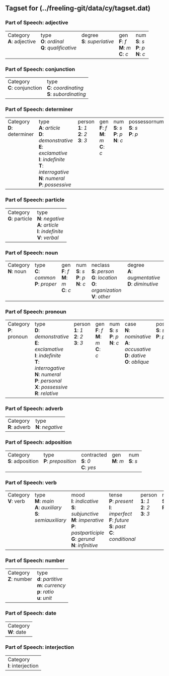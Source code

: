 ## Tagset for (../freeling-git/data/cy/tagset.dat)

<h3>Part of Speech: adjective</h3>
<table>
<tbody>
<tr>
<td valign="top">Category<br/><strong>A</strong>: adjective</td>
<td valign="top">type<br/>
<strong>O</strong>: <em>ordinal</em><br/>
<strong>Q</strong>: <em>qualificative</em><br/>
</td>
<td valign="top">degree<br/>
<strong>S</strong>: <em>superlative</em><br/>
</td>
<td valign="top">gen<br/>
<strong>F</strong>: <em>f</em><br/>
<strong>M</strong>: <em>m</em><br/>
<strong>C</strong>: <em>c</em><br/>
</td>
<td valign="top">num<br/>
<strong>S</strong>: <em>s</em><br/>
<strong>P</strong>: <em>p</em><br/>
<strong>N</strong>: <em>c</em><br/>
</td>
</tr>
</tbody>
</table>
<h3>Part of Speech: conjunction</h3>
<table>
<tbody>
<tr>
<td valign="top">Category<br/><strong>C</strong>: conjunction</td>
<td valign="top">type<br/>
<strong>C</strong>: <em>coordinating</em><br/>
<strong>S</strong>: <em>subordinating</em><br/>
</td>
</tr>
</tbody>
</table>
<h3>Part of Speech: determiner</h3>
<table>
<tbody>
<tr>
<td valign="top">Category<br/><strong>D</strong>: determiner</td>
<td valign="top">type<br/>
<strong>A</strong>: <em>article</em><br/>
<strong>D</strong>: <em>demonstrative</em><br/>
<strong>E</strong>: <em>exclamative</em><br/>
<strong>I</strong>: <em>indefinite</em><br/>
<strong>T</strong>: <em>interrogative</em><br/>
<strong>N</strong>: <em>numeral</em><br/>
<strong>P</strong>: <em>possessive</em><br/>
</td>
<td valign="top">person<br/>
<strong>1</strong>: <em>1</em><br/>
<strong>2</strong>: <em>2</em><br/>
<strong>3</strong>: <em>3</em><br/>
</td>
<td valign="top">gen<br/>
<strong>F</strong>: <em>f</em><br/>
<strong>M</strong>: <em>m</em><br/>
<strong>C</strong>: <em>c</em><br/>
</td>
<td valign="top">num<br/>
<strong>S</strong>: <em>s</em><br/>
<strong>P</strong>: <em>p</em><br/>
<strong>N</strong>: <em>c</em><br/>
</td>
<td valign="top">possessornum<br/>
<strong>S</strong>: <em>s</em><br/>
<strong>P</strong>: <em>p</em><br/>
</td>
</tr>
</tbody>
</table>
<h3>Part of Speech: particle</h3>
<table>
<tbody>
<tr>
<td valign="top">Category<br/><strong>G</strong>: particle</td>
<td valign="top">type<br/>
<strong>N</strong>: <em>negative</em><br/>
<strong>A</strong>: <em>article</em><br/>
<strong>I</strong>: <em>indefinite</em><br/>
<strong>V</strong>: <em>verbal</em><br/>
</td>
</tr>
</tbody>
</table>
<h3>Part of Speech: noun</h3>
<table>
<tbody>
<tr>
<td valign="top">Category<br/><strong>N</strong>: noun</td>
<td valign="top">type<br/>
<strong>C</strong>: <em>common</em><br/>
<strong>P</strong>: <em>proper</em><br/>
</td>
<td valign="top">gen<br/>
<strong>F</strong>: <em>f</em><br/>
<strong>M</strong>: <em>m</em><br/>
<strong>C</strong>: <em>c</em><br/>
</td>
<td valign="top">num<br/>
<strong>S</strong>: <em>s</em><br/>
<strong>P</strong>: <em>p</em><br/>
<strong>N</strong>: <em>c</em><br/>
</td>
<td valign="top">neclass<br/>
<strong>S</strong>: <em>person</em><br/>
<strong>G</strong>: <em>location</em><br/>
<strong>O</strong>: <em>organization</em><br/>
<strong>V</strong>: <em>other</em><br/>
</td>
<td valign="top">degree<br/>
<strong>A</strong>: <em>augmentative</em><br/>
<strong>D</strong>: <em>diminutive</em><br/>
</td>
</tr>
</tbody>
</table>
<h3>Part of Speech: pronoun</h3>
<table>
<tbody>
<tr>
<td valign="top">Category<br/><strong>P</strong>: pronoun</td>
<td valign="top">type<br/>
<strong>D</strong>: <em>demonstrative</em><br/>
<strong>E</strong>: <em>exclamative</em><br/>
<strong>I</strong>: <em>indefinite</em><br/>
<strong>T</strong>: <em>interrogative</em><br/>
<strong>N</strong>: <em>numeral</em><br/>
<strong>P</strong>: <em>personal</em><br/>
<strong>X</strong>: <em>possessive</em><br/>
<strong>R</strong>: <em>relative</em><br/>
</td>
<td valign="top">person<br/>
<strong>1</strong>: <em>1</em><br/>
<strong>2</strong>: <em>2</em><br/>
<strong>3</strong>: <em>3</em><br/>
</td>
<td valign="top">gen<br/>
<strong>F</strong>: <em>f</em><br/>
<strong>M</strong>: <em>m</em><br/>
<strong>C</strong>: <em>c</em><br/>
</td>
<td valign="top">num<br/>
<strong>S</strong>: <em>s</em><br/>
<strong>P</strong>: <em>p</em><br/>
<strong>N</strong>: <em>c</em><br/>
</td>
<td valign="top">case<br/>
<strong>N</strong>: <em>nominative</em><br/>
<strong>A</strong>: <em>accusative</em><br/>
<strong>D</strong>: <em>dative</em><br/>
<strong>O</strong>: <em>oblique</em><br/>
</td>
<td valign="top">possessornum<br/>
<strong>S</strong>: <em>s</em><br/>
<strong>P</strong>: <em>p</em><br/>
</td>
<td valign="top">polite<br/>
<strong>P</strong>: <em>yes</em><br/>
</td>
</tr>
</tbody>
</table>
<h3>Part of Speech: adverb</h3>
<table>
<tbody>
<tr>
<td valign="top">Category<br/><strong>R</strong>: adverb</td>
<td valign="top">type<br/>
<strong>N</strong>: <em>negative</em><br/>
</td>
</tr>
</tbody>
</table>
<h3>Part of Speech: adposition</h3>
<table>
<tbody>
<tr>
<td valign="top">Category<br/><strong>S</strong>: adposition</td>
<td valign="top">type<br/>
<strong>P</strong>: <em>preposition</em><br/>
</td>
<td valign="top">contracted<br/>
<strong>S</strong>: <em>0</em><br/>
<strong>C</strong>: <em>yes</em><br/>
</td>
<td valign="top">gen<br/>
<strong>M</strong>: <em>m</em><br/>
</td>
<td valign="top">num<br/>
<strong>S</strong>: <em>s</em><br/>
</td>
</tr>
</tbody>
</table>
<h3>Part of Speech: verb</h3>
<table>
<tbody>
<tr>
<td valign="top">Category<br/><strong>V</strong>: verb</td>
<td valign="top">type<br/>
<strong>M</strong>: <em>main</em><br/>
<strong>A</strong>: <em>auxiliary</em><br/>
<strong>S</strong>: <em>semiauxiliary</em><br/>
</td>
<td valign="top">mood<br/>
<strong>I</strong>: <em>indicative</em><br/>
<strong>S</strong>: <em>subjunctive</em><br/>
<strong>M</strong>: <em>imperative</em><br/>
<strong>P</strong>: <em>pastparticiple</em><br/>
<strong>G</strong>: <em>gerund</em><br/>
<strong>N</strong>: <em>infinitive</em><br/>
</td>
<td valign="top">tense<br/>
<strong>P</strong>: <em>present</em><br/>
<strong>I</strong>: <em>imperfect</em><br/>
<strong>F</strong>: <em>future</em><br/>
<strong>S</strong>: <em>past</em><br/>
<strong>C</strong>: <em>conditional</em><br/>
</td>
<td valign="top">person<br/>
<strong>1</strong>: <em>1</em><br/>
<strong>2</strong>: <em>2</em><br/>
<strong>3</strong>: <em>3</em><br/>
</td>
<td valign="top">num<br/>
<strong>S</strong>: <em>s</em><br/>
<strong>P</strong>: <em>p</em><br/>
</td>
<td valign="top">gen<br/>
<strong>F</strong>: <em>f</em><br/>
<strong>M</strong>: <em>m</em><br/>
</td>
</tr>
</tbody>
</table>
<h3>Part of Speech: number</h3>
<table>
<tbody>
<tr>
<td valign="top">Category<br/><strong>Z</strong>: number</td>
<td valign="top">type<br/>
<strong>d</strong>: <em>partitive</em><br/>
<strong>m</strong>: <em>currency</em><br/>
<strong>p</strong>: <em>ratio</em><br/>
<strong>u</strong>: <em>unit</em><br/>
</td>
</tr>
</tbody>
</table>
<h3>Part of Speech: date</h3>
<table>
<tbody>
<tr>
<td valign="top">Category<br/><strong>W</strong>: date</td>
</tr>
</tbody>
</table>
<h3>Part of Speech: interjection</h3>
<table>
<tbody>
<tr>
<td valign="top">Category<br/><strong>I</strong>: interjection</td>
</tr>
</tbody>
</table>
